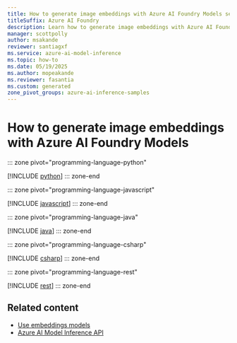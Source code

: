 ```yaml
---
title: How to generate image embeddings with Azure AI Foundry Models service
titleSuffix: Azure AI Foundry
description: Learn how to generate image embeddings with Azure AI Foundry Models
manager: scottpolly
author: msakande
reviewer: santiagxf
ms.service: azure-ai-model-inference
ms.topic: how-to
ms.date: 05/19/2025
ms.author: mopeakande
ms.reviewer: fasantia
ms.custom: generated
zone_pivot_groups: azure-ai-inference-samples
---
```


# How to generate image embeddings with Azure AI Foundry Models


::: zone pivot="programming-language-python"

[!INCLUDE [python](../includes/use-image-embeddings/python.md)]
::: zone-end


::: zone pivot="programming-language-javascript"

[!INCLUDE [javascript](../includes/use-image-embeddings/javascript.md)]
::: zone-end


::: zone pivot="programming-language-java"

[!INCLUDE [java](../includes/use-image-embeddings/java.md)]
::: zone-end


::: zone pivot="programming-language-csharp"

[!INCLUDE [csharp](../includes/use-image-embeddings/csharp.md)]
::: zone-end


::: zone pivot="programming-language-rest"

[!INCLUDE [rest](../includes/use-image-embeddings/rest.md)]
::: zone-end

## Related content

* [Use embeddings models](use-embeddings.md)
* [Azure AI Model Inference API](.././reference/reference-model-inference-api.md)
